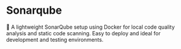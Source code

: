 # Sonarqube
🐳 A lightweight SonarQube setup using Docker for local code quality analysis and static code scanning. Easy to deploy and ideal for development and testing environments.
